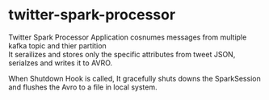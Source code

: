 # twitter-spark-processor
Twitter Spark Processor Application cosnumes messages from multiple kafka topic and thier partition<br/>
It serailizes and stores only the specific attributes from tweet JSON, serialzes and writes it to AVRO.<br/>

When Shutdown Hook is called, It gracefully shuts downs the SparkSession and flushes the Avro to a file in local system.
